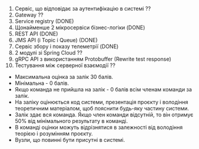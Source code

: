 1) Сервіс, що відповідає за аутентифікацію в системі ??
2) Gateway ??
3) Service registry (DONE)
4) Щонайменше 2 мікросервіси бізнес-логіки (DONE)
5) REST API (DONE)
6) JMS API (i Topic i Queue) (DONE)
7) Сервіс збору і показу телеметрії (DONE)
8) 2 модулі зі Spring Cloud ??
9) gRPC API з використанням Protobuffer (Rewrite test response)
10) Тестування між серверної взаємодії ??

* Максимальна оцінка за залік 30 балів.
* Мінімальна - 0 балів. 
* Якщо команда не прийшла на залік - 0 балів всім членам команди за залік. 
* На заліку оцінюється код системи, презентація проєкту і володіння теоретичним матеріалом, щоб пояснити будь-яку частину системи. 
* Залік здає вся команда. Якщо член команди відсутній, то він отримує 50% від мінімального результату в команді. 
* В команді оцінки можуть відрізнятися в залежності від володіння теорією і розумінням проєкту. 
* Вузли, що повинні бути присутні в системі.